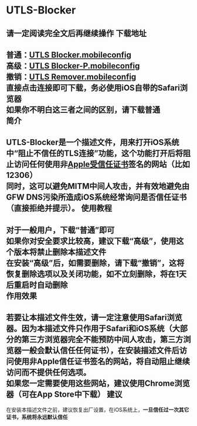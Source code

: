 # UTLS-Blocker
**请一定阅读完全文后再继续操作**
下载地址
---
普通：[UTLS Blocker.mobileconfig](https://raw.githubusercontent.com/SCFWSE/UTLS-Blocker/master/UTLS%20Blocker.mobileconfig)<br/>
高级：[UTLS Blocker-P.mobileconfig](https://raw.githubusercontent.com/SCFWSE/UTLS-Blocker/master/UTLS%20Blocker-P.mobileconfig)<br/>
撤销：[UTLS Remover.mobileconfig](https://raw.githubusercontent.com/SCFWSE/UTLS-Blocker/master/UTLS%20Remover.mobileconfig)<br/>
直接点击连接即可下载，**务必使用iOS自带的Safari浏览器**<br/>
如果你不明白这三者之间的区别，请下载普通<br/>
简介
--
UTLS-Blocker是一个描述文件，用来打开iOS系统中“阻止不信任的TLS连接”功能，这个功能打开后将阻止访问**任何使用非[Apple受信任证书](https://support.apple.com/zh-cn/HT5012)签名的网站（比如12306）**<br/>
同时，这可以避免MITM中间人攻击，并有效地避免由GFW DNS污染所造成iOS系统经常询问是否信任证书（直接拒绝并提示）。
使用教程
---
对于一般用户，下载“普通”即可<br/>
如果你对安全要求比较高，建议下载“高级”，使用这个版本将**禁止删除本描述文件**<br/>
在安装“高级”后，如需要删除，请下载“撤销”，这将恢复删除选项以及关闭功能，如不立刻删除，将在1天后重启时自动删除<br/>
作用效果
--
若要让本描述文件生效，请**一定注意使用Safari浏览器**。因为本描述文件**只作用于Safari和iOS系统**（大部分的第三方浏览器完全不能预防中间人攻击，**第三方浏览器一般会默认信任任何证书**），在安装描述文件后访问使用非Apple信任证书签名的网站，将自动阻止继续访问而不提供任何选项。<br/>
如果您一定需要使用这些网站，建议使用Chrome浏览器（可在App Store中下载）
建议
--
在安装本描述文件之前，建议恢复出厂设置，在iOS系统上，**一旦信任过一次其它证书，系统将永远默认信任**
